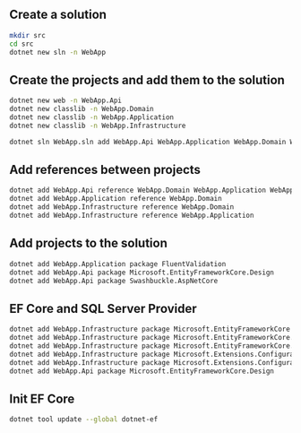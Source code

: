 ## Create a solution 

```sh
mkdir src
cd src
dotnet new sln -n WebApp
```

## Create the projects and add them to the solution
```sh
dotnet new web -n WebApp.Api
dotnet new classlib -n WebApp.Domain
dotnet new classlib -n WebApp.Application
dotnet new classlib -n WebApp.Infrastructure

dotnet sln WebApp.sln add WebApp.Api WebApp.Application WebApp.Domain WebApp.Infrastructure
```

## Add references between projects
```sh
dotnet add WebApp.Api reference WebApp.Domain WebApp.Application WebApp.Infrastructure
dotnet add WebApp.Application reference WebApp.Domain
dotnet add WebApp.Infrastructure reference WebApp.Domain
dotnet add WebApp.Infrastructure reference WebApp.Application 
```

## Add projects to the solution
```sh
dotnet add WebApp.Application package FluentValidation
dotnet add WebApp.Api package Microsoft.EntityFrameworkCore.Design
dotnet add WebApp.Api package Swashbuckle.AspNetCore
```

## EF Core and SQL Server Provider
```sh
dotnet add WebApp.Infrastructure package Microsoft.EntityFrameworkCore
dotnet add WebApp.Infrastructure package Microsoft.EntityFrameworkCore.Sqlite
dotnet add WebApp.Infrastructure package Microsoft.EntityFrameworkCore.Design
dotnet add WebApp.Infrastructure package Microsoft.Extensions.Configuration.FileExtensions
dotnet add WebApp.Infrastructure package Microsoft.Extensions.Configuration.Json
dotnet add WebApp.Api package Microsoft.EntityFrameworkCore.Design
```

## Init EF Core
```sh
dotnet tool update --global dotnet-ef
```


